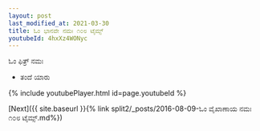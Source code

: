 ```yaml
---
layout: post
last_modified_at: 2021-03-30
title: ಓಂ ಭಾನವೇ ನಮಃ ೧೦೮ ಟೈಮ್ಸ್
youtubeId: 4hxXz4WONyc
---
```

 
 
 ಓಂ ಫಿತ್ರ್ ನಮಃ  
 
 -  ತಂದೆ ಯಾರು 
 
  
 
  
 
 
 
 
 
 


{% include youtubePlayer.html id=page.youtubeId %}
 
[Next]({{ site.baseurl }}{% link  split2/_posts/2016-08-09-ಓಂ ವೈಖಾಣಾಯ ನಮಃ ೧೦೮ ಟೈಮ್ಸ್.md%})
 
